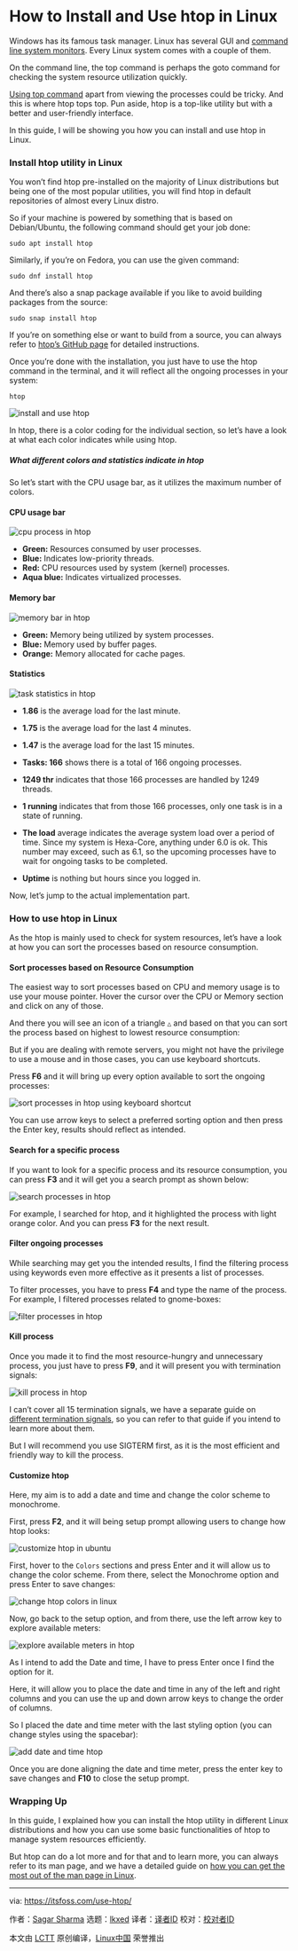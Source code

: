 [#]: subject: "How to Install and Use htop in Linux"
[#]: via: "https://itsfoss.com/use-htop/"
[#]: author: "Sagar Sharma https://itsfoss.com/author/sagar/"
[#]: collector: "lkxed"
[#]: translator: "perfiffer"
[#]: reviewer: " "
[#]: publisher: " "
[#]: url: " "

How to Install and Use htop in Linux
======

Windows has its famous task manager. Linux has several GUI and [command line system monitors][1]. Every Linux system comes with a couple of them.

On the command line, the top command is perhaps the goto command for checking the system resource utilization quickly.

[Using top command][2] apart from viewing the processes could be tricky. And this is where htop tops top. Pun aside, htop is a top-like utility but with a better and user-friendly interface.

In this guide, I will be showing you how you can install and use htop in Linux.

### Install htop utility in Linux

You won’t find htop pre-installed on the majority of Linux distributions but being one of the most popular utilities, you will find htop in default repositories of almost every Linux distro. 

So if your machine is powered by something that is based on Debian/Ubuntu, the following command should get your job done:

```
sudo apt install htop
```

Similarly, if you’re on Fedora, you can use the given command:

```
sudo dnf install htop
```

And there’s also a snap package available if you like to avoid building packages from the source:

```
sudo snap install htop
```

If you’re on something else or want to build from a source, you can always refer to [htop’s GitHub page][3] for detailed instructions. 

Once you’re done with the installation, you just have to use the htop command in the terminal, and it will reflect all the ongoing processes in your system: 

```
htop
```

![install and use htop][4]

In htop, there is a color coding for the individual section, so let’s have a look at what each color indicates while using htop.

##### What different colors and statistics indicate in htop

So let’s start with the CPU usage bar, as it utilizes the maximum number of colors.

#### CPU usage bar

![cpu process in htop][5]

- **Green:** Resources consumed by user processes.
- **Blue:** Indicates low-priority threads.
- **Red:** CPU resources used by system (kernel) processes.
- **Aqua blue:** Indicates virtualized processes.

#### Memory bar

![memory bar in htop][6]

- **Green:** Memory being utilized by system processes.
- **Blue:** Memory used by buffer pages.
- **Orange:** Memory allocated for cache pages.

#### Statistics

![task statistics in htop][7]

- **1.86** is the average load for the last minute.
- **1.75** is the average load for the last 4 minutes.
- **1.47** is the average load for the last 15 minutes.

- **Tasks: 166** shows there is a total of 166 ongoing processes.
- **1249 thr** indicates that those 166 processes are handled by 1249 threads.
- **1 running** indicates that from those 166 processes, only one task is in a state of running.
- **The load** average indicates the average system load over a period of time. Since my system is Hexa-Core, anything under 6.0 is ok. This number may exceed, such as 6.1, so the upcoming processes have to wait for ongoing tasks to be completed.
- **Uptime** is nothing but hours since you logged in.

Now, let’s jump to the actual implementation part.

### How to use htop in Linux

As the htop is mainly used to check for system resources, let’s have a look at how you can sort the processes based on resource consumption.

#### Sort processes based on Resource Consumption

The easiest way to sort processes based on CPU and memory usage is to use your mouse pointer. Hover the cursor over the CPU or Memory section and click on any of those.

And there you will see an icon of a triangle `△` and based on that you can sort the process based on highest to lowest resource consumption:

But if you are dealing with remote servers, you might not have the privilege to use a mouse and in those cases, you can use keyboard shortcuts. 

Press **F6** and it will bring up every option available to sort the ongoing processes: 

![sort processes in htop using keyboard shortcut][8]

You can use arrow keys to select a preferred sorting option and then press the Enter key, results should reflect as intended.

#### Search for a specific process

If you want to look for a specific process and its resource consumption, you can press **F3** and it will get you a search prompt as shown below:

![search processes in htop][9]

For example, I searched for htop, and it highlighted the process with light orange color. And you can press **F3** for the next result.

#### Filter ongoing processes

While searching may get you the intended results, I find the filtering process using keywords even more effective as it presents a list of processes. 

To filter processes, you have to press **F4** and type the name of the process. For example, I filtered processes related to gnome-boxes:

![filter processes in htop][10]

#### Kill process

Once you made it to find the most resource-hungry and unnecessary process, you just have to press **F9**, and it will present you with termination signals:

![kill process in htop][11]

I can’t cover all 15 termination signals, we have a separate guide on [different termination signals][12], so you can refer to that guide if you intend to learn more about them. 

But I will recommend you use SIGTERM first, as it is the most efficient and friendly way to kill the process.

#### Customize htop

Here, my aim is to add a date and time and change the color scheme to monochrome.

First, press **F2**, and it will being setup prompt allowing users to change how htop looks:

![customize htop in ubuntu][13]

First, hover to the `Colors` sections and press Enter and it will allow us to change the color scheme. From there, select the Monochrome option and press Enter to save changes:

![change htop colors in linux][14]

Now, go back to the setup option, and from there, use the left arrow key to explore available meters:

![explore available meters in htop][15]

As I intend to add the Date and time, I have to press Enter once I find the option for it. 

Here, it will allow you to place the date and time in any of the left and right columns and you can use the up and down arrow keys to change the order of columns.

So I placed the date and time meter with the last styling option (you can change styles using the spacebar):

![add date and time htop][16]

Once you are done aligning the date and time meter, press the enter key to save changes and **F10** to close the setup prompt.

### Wrapping Up

In this guide, I explained how you can install the htop utility in different Linux distributions and how you can use some basic functionalities of htop to manage system resources efficiently. 

But htop can do a lot more and for that and to learn more, you can always refer to its man page, and we have a detailed guide on [how you can get the most out of the man page in Linux][17].

--------------------------------------------------------------------------------

via: https://itsfoss.com/use-htop/

作者：[Sagar Sharma][a]
选题：[lkxed][b]
译者：[译者ID](https://github.com/译者ID)
校对：[校对者ID](https://github.com/校对者ID)

本文由 [LCTT](https://github.com/LCTT/TranslateProject) 原创编译，[Linux中国](https://linux.cn/) 荣誉推出

[a]: https://itsfoss.com/author/sagar/
[b]: https://github.com/lkxed
[1]: https://itsfoss.com/linux-system-monitoring-tools/
[2]: https://linuxhandbook.com/top-command/
[3]: https://github.com/htop-dev/htop
[4]: https://itsfoss.com/wp-content/uploads/2022/11/install-and-use-htop.png
[5]: https://itsfoss.com/wp-content/uploads/2022/11/cpu-process-in-htop-1.png
[6]: https://itsfoss.com/wp-content/uploads/2022/11/memory-bar-in-htop.png
[7]: https://itsfoss.com/wp-content/uploads/2022/11/task-statistics-in-htop.png
[8]: https://itsfoss.com/wp-content/uploads/2022/11/sort-processes-in-htop-using-keyboard-shortcut.png
[9]: https://itsfoss.com/wp-content/uploads/2022/11/search-processes-in-htop.png
[10]: https://itsfoss.com/wp-content/uploads/2022/11/filter-processes-in-htop.png
[11]: https://itsfoss.com/wp-content/uploads/2022/11/kill-process-in-htop.png
[12]: https://linuxhandbook.com/termination-signals/
[13]: https://itsfoss.com/wp-content/uploads/2022/11/customize-htop-in-ubuntu.png
[14]: https://itsfoss.com/wp-content/uploads/2022/11/change-htop-colors-in-linux.png
[15]: https://itsfoss.com/wp-content/uploads/2022/11/explore-available-meters-in-htop.png
[16]: https://itsfoss.com/wp-content/uploads/2022/11/add-date-and-time-htop.png
[17]: https://linuxhandbook.com/man-pages/
